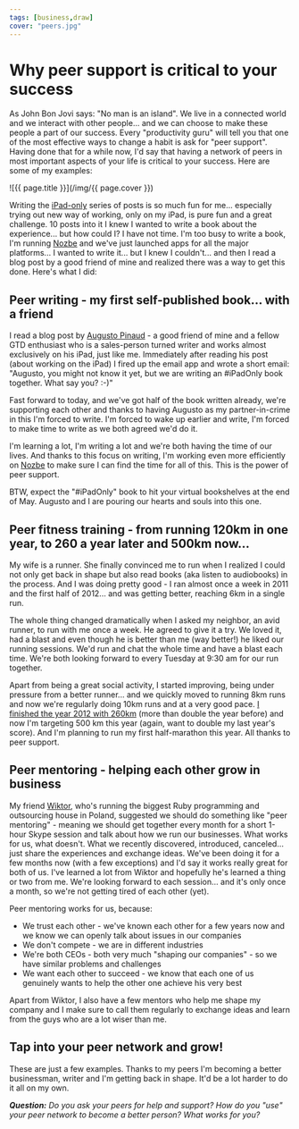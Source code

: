 ```yaml
---
tags: [business,draw]
cover: "peers.jpg"
---
```


# Why peer support is critical to your success

As John Bon Jovi says: "No man is an island". We live in a connected world and we interact with other people... and we can choose to make these people a part of our success. Every "productivity guru" will tell you that one of the most effective ways to change a habit is ask for "peer support". Having done that for a while now, I'd say that having a network of peers in most important aspects of your life is critical to your success. Here are some of my examples:

<!--More-->

![{{ page.title }}](/img/{{ page.cover }})

Writing the [iPad-only][i] series of posts is so much fun for me... especially trying out new way of working, only on my iPad, is pure fun and a great challenge. 10 posts into it I knew I wanted to write a book about the experience... but how could I? I have not time. I'm too busy to write a book, I'm running [Nozbe][n] and we've just launched apps for all the major platforms... I wanted to write it... but I knew I couldn't... and then I read a blog post by a good friend of mine and realized there was a way to get this done. Here's what I did:

## Peer writing - my first self-published book... with a friend

I read a blog post by [Augusto Pinaud][ap] - a good friend of mine and a fellow GTD enthusiast who is a sales-person turned writer and works almost exclusively on his iPad, just like me. Immediately after reading his post (about working on the iPad) I fired up the email app and wrote a short email: "Augusto, you might not know it yet, but we are writing an #iPadOnly book together. What say you? :-)"

Fast forward to today, and we've got half of the book written already, we're supporting each other and thanks to having Augusto as my partner-in-crime in this I'm forced to write. I'm forced to wake up earlier and write, I'm forced to make time to write as we both agreed we'd do it.

I'm learning a lot, I'm writing a lot and we're both having the time of our lives. And thanks to this focus on writing, I'm working even more efficiently on [Nozbe][n] to make sure I can find the time for all of this. This is the power of peer support.

BTW, expect the "#iPadOnly" book to hit your virtual bookshelves at the end of May. Augusto and I are pouring our hearts and souls into this one.

## Peer fitness training - from running 120km in one year, to 260 a year later and 500km now...

My wife is a runner. She finally convinced me to run when I realized I could not only get back in shape but also read books (aka listen to audiobooks) in the process. And I was doing pretty good - I ran almost once a week in 2011 and the first half of 2012... and was getting better, reaching 6km in a single run.

The whole thing changed dramatically when I asked my neighbor, an avid runner, to run with me once a week. He agreed to give it a try. We loved it, had a blast and even though he is better than me (way better!) he liked our running sessions. We'd run and chat the whole time and have a blast each time. We're both looking forward to every Tuesday at 9:30 am for our run together.

Apart from being a great social activity, I started improving, being under pressure from a better runner... and we quickly moved to running 8km runs and now we're regularly doing 10km runs and at a very good pace. [I finished the year 2012 with 260km][fit] (more than double the year before) and now I'm targeting 500 km this year (again, want to double my last year's score). And I'm planning to run my first half-marathon this year. All thanks to peer support.

## Peer mentoring - helping each other grow in business

My friend [Wiktor][w], who's running the biggest Ruby programming and outsourcing house in Poland, suggested we should do something like "peer mentoring" - meaning we should get together every month for a short 1-hour Skype session and talk about how we run our businesses. What works for us, what doesn't. What we recently discovered, introduced, canceled... just share the experiences and exchange ideas. We've been doing it for a few months now (with a few exceptions) and I'd say it works really great for both of us. I've learned a lot from Wiktor and hopefully he's learned a thing or two from me. We're looking forward to each session... and it's only once a month, so we're not getting tired of each other (yet).

Peer mentoring works for us, because:

* We trust each other - we've known each other for a few years now and we know we can openly talk about issues in our companies
* We don't compete - we are in different industries
* We're both CEOs - both very much "shaping our companies" - so we have similar problems and challenges
 * We want each other to succeed - we know that each one of us genuinely wants to help the other one achieve his very best

Apart from Wiktor, I also have a few mentors who help me shape my company and I make sure to call them regularly to exchange ideas and learn from the guys who are a lot wiser than me.

## Tap into your peer network and grow!

These are just a few examples. Thanks to my peers I'm becoming a better businessman, writer and I'm getting back in shape. It'd be a lot harder to do it all on my own.

***Question:** Do you ask your peers for help and support? How do you "use" your peer network to become a better person? What works for you?*

[fit]: http://www.michaelsliwinski.com/fitness2012/
[w]: http://twitter.com/wiktorschmidt
[ap]: http://twitter.com/apinaud
[n]: http://www.nozbe.com/
[ns]: http://www.nozbe.com/signup
[p]: http://www.productivemagazine.com/
[s]: http://www.michaelsliwinski.com/productive_show
[t]: http://twitter.com/MSliwinski
[i]: http://www.michaelsliwinski.com/tag/ipadonly
[e]: http://www.michaelsliwinski.com/how-i-use-evernote
[d]: http://db.tt/kD7Liux

[n]: https://michael.gratis/nozbe